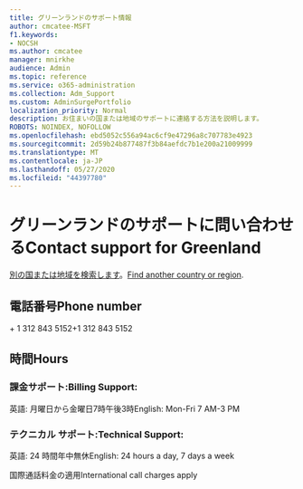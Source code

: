 ```yaml
---
title: グリーンランドのサポート情報
author: cmcatee-MSFT
f1.keywords:
- NOCSH
ms.author: cmcatee
manager: mnirkhe
audience: Admin
ms.topic: reference
ms.service: o365-administration
ms.collection: Adm_Support
ms.custom: AdminSurgePortfolio
localization_priority: Normal
description: お住まいの国または地域のサポートに連絡する方法を説明します。
ROBOTS: NOINDEX, NOFOLLOW
ms.openlocfilehash: ebd5052c556a94ac6cf9e47296a8c707783e4923
ms.sourcegitcommit: 2d59b24b877487f3b84aefdc7b1e200a21009999
ms.translationtype: MT
ms.contentlocale: ja-JP
ms.lasthandoff: 05/27/2020
ms.locfileid: "44397780"
---
```

# <a name="contact-support-for-greenland"></a><span data-ttu-id="77666-103">グリーンランドのサポートに問い合わせる</span><span class="sxs-lookup"><span data-stu-id="77666-103">Contact support for Greenland</span></span>

<span data-ttu-id="77666-104">[別の国または地域を検索します](../contact-support-for-business-products.md)。</span><span class="sxs-lookup"><span data-stu-id="77666-104">[Find another country or region](../contact-support-for-business-products.md).</span></span>

## <a name="phone-number"></a><span data-ttu-id="77666-105">電話番号</span><span class="sxs-lookup"><span data-stu-id="77666-105">Phone number</span></span>
<span data-ttu-id="77666-106">+ 1 312 843 5152</span><span class="sxs-lookup"><span data-stu-id="77666-106">+1 312 843 5152</span></span>

## <a name="hours"></a><span data-ttu-id="77666-107">時間</span><span class="sxs-lookup"><span data-stu-id="77666-107">Hours</span></span>
### <a name="billing-support"></a><span data-ttu-id="77666-108">課金サポート:</span><span class="sxs-lookup"><span data-stu-id="77666-108">Billing Support:</span></span>

<span data-ttu-id="77666-109">英語: 月曜日から金曜日7時午後3時</span><span class="sxs-lookup"><span data-stu-id="77666-109">English: Mon-Fri 7 AM-3 PM</span></span>

### <a name="technical-support"></a><span data-ttu-id="77666-110">テクニカル サポート:</span><span class="sxs-lookup"><span data-stu-id="77666-110">Technical Support:</span></span>

<span data-ttu-id="77666-111">英語: 24 時間年中無休</span><span class="sxs-lookup"><span data-stu-id="77666-111">English: 24 hours a day, 7 days a week</span></span>

<span data-ttu-id="77666-112">国際通話料金の適用</span><span class="sxs-lookup"><span data-stu-id="77666-112">International call charges apply</span></span>
